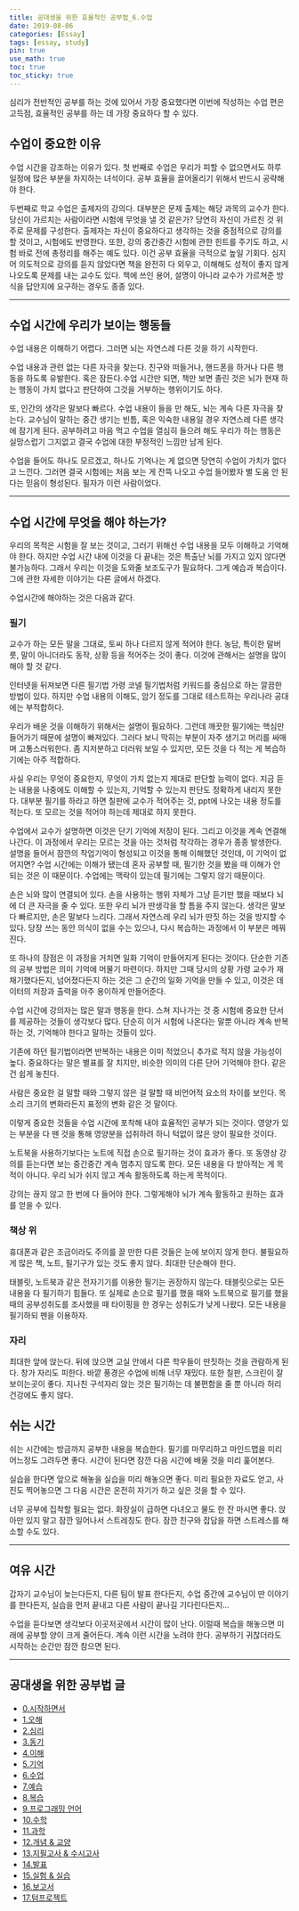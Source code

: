```yaml
---
title: 공대생을 위한 효율적인 공부법_6.수업
date: 2019-08-06
categories: [Essay]
tags: [essay, study]
pin: true
use_math: true
toc: true
toc_sticky: true
---
```


심리가 전반적인 공부를 하는 것에 있어서 가장 중요했다면 이번에 작성하는 수업 편은 고득점, 효율적인 공부를 하는 데 가장 중요하다 할 수 있다.

## __수업이 중요한 이유__

수업 시간을 강조하는 이유가 있다. 첫 번째로 수업은 우리가 피할 수 없으면서도 하루 일정에 많은 부분을 차지하는 녀석이다. 공부 효율을 끌어올리기 위해서 반드시 공략해야 한다.

두번째로 학교 수업은 출제자의 강의다. 대부분은 문제 출제는 해당 과목의 교수가 한다. 당신이 가르치는 사람이라면 시험에 무엇을 낼 것 같은가? 당연히 자신이 가르친 것 위주로 문제를 구성한다. 출제자는 자신이 중요하다고 생각하는 것을 중점적으로 강의를 할 것이고, 시험에도 반영한다. 또한, 강의 중간중간 시험에 관한 힌트를 주기도 하고, 시험 바로 전에 총정리를 해주는 예도 있다. 이건 공부 효율을 극적으로 높일 기회다. 심지어 의도적으로 강의를 듣지 않았다면 책을 완전히 다 외우고, 이해해도 성적이 좋지 않게 나오도록 문제를 내는 교수도 있다. 책에 쓰인 용어, 설명이 아니라 교수가 가르쳐준 방식을 답안지에 요구하는 경우도 종종 있다.

***

## __수업 시간에 우리가 보이는 행동들__

수업 내용은 이해하기 어렵다. 그러면 뇌는 자연스레 다른 것을 하기 시작한다.

수업 내용과 관련 없는 다른 자극을 찾는다. 친구와 떠들거나, 핸드폰을 하거나 다른 행동을 하도록 유발한다. 혹은 잠든다.수업 시간만 되면, 책만 보면 졸린 것은 뇌가 현재 하는 행동이 가치 없다고 판단하여 그것을 거부하는 행위이기도 하다.

또, 인간의 생각은 말보다 빠르다. 수업 내용이 들을 만 해도, 뇌는 계속 다른 자극을 찾는다. 교수님이 말하는 중간 생기는 빈틈, 혹은 익숙한 내용일 경우 자연스레 다른 생각에 잠기게 된다. 공부하려고 마음 먹고 수업을 열심히 들으려 해도 우리가 하는 행동은 실망스럽기 그지없고 결국 수업에 대한 부정적인 느낌만 남게 된다.

수업을 들어도 하나도 모르겠고, 하나도 기억나는 게 없으면 당연히 수업이 가치가 없다고 느낀다. 그러면 결국 시험에는 처음 보는 게 잔뜩 나오고 수업 들어봤자 별 도움 안 된다는 믿음이 형성된다. 필자가 이런 사람이었다.

***

## __수업 시간에 무엇을 해야 하는가?__

우리의 목적은 시험을 잘 보는 것이고, 그러기 위해선 수업 내용을 모두 이해하고 기억해야 한다. 하지만 수업 시간 내에 이것을 다 끝내는 것은 특출난 뇌를 가지고 있지 않다면 불가능하다. 그래서 우리는 이것을 도와줄 보조도구가 필요하다. 그게 예습과 복습이다. 그에 관한 자세한 이야기는 다른 글에서 하겠다.

수업시간에 해야하는 것은 다음과 같다.

### __필기__

교수가 하는 모든 말을 그대로, 토씨 하나 다르지 않게 적어야 한다. 농담, 특이한 말버릇, 말이 아니더라도 동작, 상황 등을 적어주는 것이 좋다. 이것에 관해서는 설명을 많이 해야 할 것 같다.

인터넷을 뒤져보면 다른 필기법 가령 코넬 필기법처럼 키워드를 중심으로 하는 깔끔한 방법이 있다. 하지만 수업 내용의 이해도, 암기 정도를 그대로 테스트하는 우리나라 공대에는 부적합하다.

우리가 배운 것을 이해하기 위해서는 설명이 필요하다. 그런데 깨끗한 필기에는 핵심만 들어가기 때문에 설명이 빠져있다. 그러다 보니 막히는 부분이 자주 생기고 머리를 싸매며 고통스러워한다. 좀 지저분하고 더러워 보일 수 있지만, 모든 것을 다 적는 게 복습하기에는 아주 적합하다.

사실 우리는 무엇이 중요한지, 무엇이 가치 없는지 제대로 판단할 능력이 없다. 지금 듣는 내용을 나중에도 이해할 수 있는지, 기억할 수 있는지 판단도 정확하게 내리지 못한다. 대부분 필기를 하라고 하면 칠판에 교수가 적어주는 것, ppt에 나오는 내용 정도를 적는다. 또 모르는 것을 적어야 하는데 제대로 하지 못한다.

수업에서 교수가 설명하면 이것은 단기 기억에 저장이 된다. 그리고 이것을 계속 연결해 나간다. 이 과정에서 우리는 모르는 것을 아는 것처럼 착각하는 경우가 종종 발생한다. 설명을 들어서 잠깐의 작업기억이 형성되고 이것을 통해 이해했던 것인데, 이 기억이 없어지면? 수업 시간에는 이해가 됐는데 혼자 공부할 때, 필기한 것을 봤을 때 이해가 안 되는 것은 이 때문이다. 수업에는 맥락이 있는데 필기에는 그렇지 않기 때문이다.

손은 뇌와 많이 연결되어 있다. 손을 사용하는 행위 자체가 그냥 듣기만 했을 때보다 뇌에 더 큰 자극을 줄 수 있다. 또한 우리 뇌가 딴생각을 할 틈을 주지 않는다. 생각은 말보다 빠르지만, 손은 말보다 느리다. 그래서 자연스레 우리 뇌가 딴짓 하는 것을 방지할 수 있다. 당장 쓰는 동안 의식이 없을 수는 있으나, 다시 복습하는 과정에서 이 부분은 메꿔진다.

또 하나의 장점은 이 과정을 거치면 일화 기억이 만들어지게 된다는 것이다. 단순한 기존의 공부 방법은 의미 기억에 머물기 마련이다. 하지만 그때 당시의 상황 가령 교수가 재채기했다든지, 넘어졌다든지 하는 것은 그 순간의 일화 기억을 만들 수 있고, 이것은 데이터의 저장과 출력을 아주 용이하게 만들어준다. 

수업 시간에 강의자는 많은 말과 행동을 한다. 스쳐 지나가는 것 중 시험에 중요한 단서를 제공하는 것들이 생각보다 많다. 단순히 이거 시험에 나온다는 말뿐 아니라 계속 반복하는 것, 기억해야 한다고 말하는 것들이 있다.

기존에 하던 필기법이라면 반복하는 내용은 이미 적었으니 추가로 적지 않을 가능성이 높다. 중요하다는 말은 별표를 잘 치지만, 비슷한 의미의 다른 단어 기억해야 한다. 같은 건 쉽게 놓친다.

사람은 중요한 걸 말할 때와 그렇지 않은 걸 말할 때 비언어적 요소의 차이를 보인다. 목소리 크기의 변화라든지 표정의 변화 같은 것 말이다.

이렇게 중요한 것들을 수업 시간에 포착해 내야 효율적인 공부가 되는 것이다. 영양가 있는 부분을 다 뗀 것을 통해 영양분을 섭취하려 하니 턱없이 많은 양이 필요한 것이다.

노트북을 사용하기보다는 노트에 직접 손으로 필기하는 것이 효과가 좋다. 또 동영상 강의를 듣는다면 보는 중간중간 계속 멈추지 않도록 한다. 모든 내용을 다 받아적는 게 목적이 아니다. 우리 뇌가 쉬지 않고 계속 활동하도록 하는게 목적이다.

강의는 끊지 않고 한 번에 다 들어야 한다. 그렇게해야 뇌가 계속 활동하고 원하는 효과를 얻을 수 있다.

### __책상 위__
  
휴대폰과 같은 조금이라도 주의를 끌 만한 다른 것들은 눈에 보이지 않게 한다. 불필요하게 많은 책, 노트, 필기구가 있는 것도 좋지 않다. 최대한 단순해야 한다.

태블릿, 노트북과 같은 전자기기를 이용한 필기는 권장하지 않는다. 태블릿으로는 모든 내용을 다 필기하기 힘들다. 또 실제로 손으로 필기를 했을 때와 노트북으로 필기를 했을 때의 공부성취도를 조사했을 때 타이핑을 한 경우는 성취도가 낮게 나왔다. 모든 내용을 필기하되 펜을 이용하자.

### __자리__
  
최대한 앞에 앉는다. 뒤에 앉으면 교실 안에서 다른 학우들이 딴짓하는 것을 관람하게 된다. 창가 자리도 피한다. 바깥 풍경은 수업에 비해 너무 재밌다. 또한 칠판, 스크린이 잘 보이는곳이 좋다. 지나친 구석자리 앉는 것은 필기하는 데 불편함을 줄 뿐 아니라 허리 건강에도 좋지 않다.

## __쉬는 시간__

쉬는 시간에는 방금까지 공부한 내용을 복습한다. 필기를 마무리하고 마인드맵을 미리 어느정도 그려두면 좋다. 시간이 된다면 잠깐 다음 시간에 배울 것을 미리 훑어본다.

실습을 한다면 앞으로 해놓을 실습을 미리 해놓으면 좋다. 미리 필요한 자료도 얻고, 사진도 찍어놓으면 그 다음 시간은 온전히 자기가 하고 싶은 것을 할 수 있다.

너무 공부에 집착할 필요는 없다. 화장실이 급하면 다녀오고 물도 한 잔 마시면 좋다. 앉아만 있지 말고 잠깐 일어나서 스트레칭도 한다. 잠깐 친구와 잡담을 하면 스트레스를 해소할 수도 있다.

***

## __여유 시간__

갑자기 교수님이 늦는다든지, 다른 팀이 발표 한다든지, 수업 중간에 교수님이 딴 이야기를 한다든지, 실습을 먼저 끝내고 다른 사람이 끝나길 기다린다든지...

수업을 듣다보면 생각보다 이곳저곳에서 시간이 많이 난다. 이럴때 복습을 해놓으면 미래에 공부할 양이 크게 줄어든다. 계속 이런 시간을 노려야 한다. 공부하기 귀찮더라도 시작하는 순간만 잠깐 참으면 된다.

***

## __공대생을 위한 공부법 글__

- [0.시작하면서](https://chalgx.github.io/essay/HowtoStudyEngineeringStudent0)
- [1.오해](https://chalgx.github.io/essay/HowtoStudyEngineeringStudent1)
- [2.심리](https://chalgx.github.io/essay/HowtoStudyEngineeringStudent2)
- [3.동기](https://chalgx.github.io/essay/HowtoStudyEngineeringStudent3)
- [4.이해](https://chalgx.github.io/essay/HowtoStudyEngineeringStudent4)
- [5.기억](https://chalgx.github.io/essay/HowtoStudyEngineeringStudent5)
- [6.수업](https://chalgx.github.io/essay/HowtoStudyEngineeringStudent6)
- [7.예습](https://chalgx.github.io/essay/HowtoStudyEngineeringStudent7)
- [8.복습](https://chalgx.github.io/essay/HowtoStudyEngineeringStudent8)
- [9.프로그래밍 언어](https://chalgx.github.io/essay/HowtoStudyEngineeringStudent9)
- [10.수학](https://chalgx.github.io/essay/HowtoStudyEngineeringStudent10)
- [11.과학](https://chalgx.github.io/essay/HowtoStudyEngineeringStudent11)
- [12.개념 & 교양](https://chalgx.github.io/essay/HowtoStudyEngineeringStudent12)
- [13.지필고사 & 수시고사](https://chalgx.github.io/essay/HowtoStudyEngineeringStudent13)
- [14.발표](https://chalgx.github.io/essay/HowtoStudyEngineeringStudent14)
- [15.실험 & 실습](https://chalgx.github.io/essay/HowtoStudyEngineeringStudent15)
- [16.보고서](https://chalgx.github.io/essay/HowtoStudyEngineeringStudent16)
- [17.텀프로젝트](https://chalgx.github.io/essay/HowtoStudyEngineeringStudent17)
